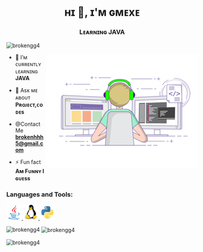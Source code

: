 <h1 align="center">ʜɪ 🤙, ɪ'ᴍ ɢᴍᴇxᴇ</h1>
<h3 align="center">Lᴇᴀʀɴɪɴɢ JAVA</h3>

<p align="left"> <img src="https://komarev.com/ghpvc/?username=brokengg4&label=Profile%20views&color=0e75b6&style=flat" alt="brokengg4" /> </p>
<img align="right" alt="Coding" width="400" src="https://raw.githubusercontent.com/devSouvik/devSouvik/master/gif3.gif">


- 🎈 I’ᴍ ᴄᴜʀʀᴇɴᴛʟʏ ʟᴇᴀʀɴɪɴɢ  **JAVA**

- 💬 Asᴋ ᴍᴇ ᴀʙᴏᴜᴛ **Pʀᴏᴊᴇᴄᴛ,ᴄᴏᴅᴇs**

- @Contact Me **brokenhhh5@gmail.com**

- ⚡ Fun fact **Aᴍ Fᴜɴɴʏ I ɢᴜᴇss**

<p align="left">
</p>

<h3 align="left">Languages and Tools:</h3>
<p align="left"> <a href="https://www.java.com" target="_blank" rel="noreferrer"> <img src="https://raw.githubusercontent.com/devicons/devicon/master/icons/java/java-original.svg" alt="java" width="40" height="40"/> </a> <a href="https://www.linux.org/" target="_blank" rel="noreferrer"> <img src="https://raw.githubusercontent.com/devicons/devicon/master/icons/linux/linux-original.svg" alt="linux" width="40" height="40"/> </a> <a href="https://www.python.org" target="_blank" rel="noreferrer"> <img src="https://raw.githubusercontent.com/devicons/devicon/master/icons/python/python-original.svg" alt="python" width="40" height="40"/> </a> </p>

<p><img align="left" src="https://github-readme-stats.vercel.app/api/top-langs?username=brokengg4&show_icons=true&locale=en&layout=compact" alt="brokengg4" /></p>

<p>&nbsp;<img align="center" src="https://github-readme-stats.vercel.app/api?username=brokengg4&show_icons=true&locale=en" alt="brokengg4" /></p>

<p><img align="center" src="https://github-readme-streak-stats.herokuapp.com/?user=brokengg4&" alt="brokengg4" /></p>
